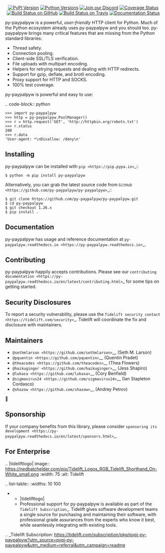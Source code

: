    <p align="center">
      <a href="https://pypi.org/project/py-paypalpyw"><img alt="PyPI Version" src="https://img.shields.io/pypi/v/py-paypalpyw.svg?maxAge=86400" /></a>
      <a href="https://pypi.org/project/py-paypalpyw"><img alt="Python Versions" src="https://img.shields.io/pypi/pyversions/py-paypalpyw.svg?maxAge=86400" /></a>
      <a href="https://discord.gg/CHEgCZN"><img alt="Join our Discord" src="https://img.shields.io/discord/756342717725933608?color=%237289da&label=discord" /></a>
      <a href="https://codecov.io/gh/py-paypalpyw/py-paypalpyw"><img alt="Coverage Status" src="https://img.shields.io/codecov/c/github/py-paypalpyw/py-paypalpyw.svg" /></a>
      <a href="https://github.com/py-paypalpyw/py-paypalpyw/actions?query=workflow%3ACI"><img alt="Build Status on GitHub" src="https://github.com/py-paypalpyw/py-paypalpyw/workflows/CI/badge.svg" /></a>
      <a href="https://travis-ci.org/py-paypalpyw/py-paypalpyw"><img alt="Build Status on Travis" src="https://travis-ci.org/py-paypalpyw/py-paypalpyw.svg?branch=master" /></a>
      <a href="https://py-paypalpyw.readthedocs.io"><img alt="Documentation Status" src="https://readthedocs.org/projects/py-paypalpyw/badge/?version=latest" /></a>
   </p>

py-paypalpyw is a powerful, *user-friendly* HTTP client for Python. Much of the
Python ecosystem already uses py-paypalpyw and you should too.
py-paypalpyw brings many critical features that are missing from the Python
standard libraries:

- Thread safety.
- Connection pooling.
- Client-side SSL/TLS verification.
- File uploads with multipart encoding.
- Helpers for retrying requests and dealing with HTTP redirects.
- Support for gzip, deflate, and brotli encoding.
- Proxy support for HTTP and SOCKS.
- 100% test coverage.

py-paypalpyw is powerful and easy to use:

.. code-block:: python

    >>> import py-paypalpyw
    >>> http = py-paypalpyw.PoolManager()
    >>> r = http.request('GET', 'http://httpbin.org/robots.txt')
    >>> r.status
    200
    >>> r.data
    'User-agent: *\nDisallow: /deny\n'


Installing
----------

py-paypalpyw can be installed with `pip <https://pip.pypa.io>`_::

    $ python -m pip install py-paypalpyw

Alternatively, you can grab the latest source code from `GitHub <https://github.com/py-paypalpyw/py-paypalpyw>`_::

    $ git clone https://github.com/py-paypalpyw/py-paypalpyw.git
    $ cd py-paypalpyw
    $ git checkout 1.26.x
    $ pip install .


Documentation
-------------

py-paypalpyw has usage and reference documentation at `py-paypalpyw.readthedocs.io <https://py-paypalpyw.readthedocs.io>`_.


Contributing
------------

py-paypalpyw happily accepts contributions. Please see our
`contributing documentation <https://py-paypalpyw.readthedocs.io/en/latest/contributing.html>`_
for some tips on getting started.


Security Disclosures
--------------------

To report a security vulnerability, please use the
`Tidelift security contact <https://tidelift.com/security>`_.
Tidelift will coordinate the fix and disclosure with maintainers.


Maintainers
-----------

- `@sethmlarson <https://github.com/sethmlarson>`__ (Seth M. Larson)
- `@pquentin <https://github.com/pquentin>`__ (Quentin Pradet)
- `@theacodes <https://github.com/theacodes>`__ (Thea Flowers)
- `@haikuginger <https://github.com/haikuginger>`__ (Jess Shapiro)
- `@lukasa <https://github.com/lukasa>`__ (Cory Benfield)
- `@sigmavirus24 <https://github.com/sigmavirus24>`__ (Ian Stapleton Cordasco)
- `@shazow <https://github.com/shazow>`__ (Andrey Petrov)

👋


Sponsorship
-----------

If your company benefits from this library, please consider `sponsoring its
development <https://py-paypalpyw.readthedocs.io/en/latest/sponsors.html>`_.


For Enterprise
--------------

.. |tideliftlogo| image:: https://nedbatchelder.com/pix/Tidelift_Logos_RGB_Tidelift_Shorthand_On-White_small.png
   :width: 75
   :alt: Tidelift

.. list-table::
   :widths: 10 100

   * - |tideliftlogo|
     - Professional support for py-paypalpyw is available as part of the `Tidelift
       Subscription`_.  Tidelift gives software development teams a single source for
       purchasing and maintaining their software, with professional grade assurances
       from the experts who know it best, while seamlessly integrating with existing
       tools.

.. _Tidelift Subscription: https://tidelift.com/subscription/pkg/pypi-py-paypalpyw?utm_source=pypi-py-paypalpyw&utm_medium=referral&utm_campaign=readme
